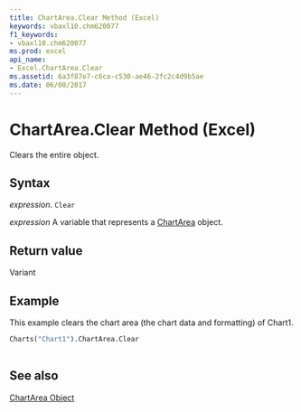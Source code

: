 ```yaml
---
title: ChartArea.Clear Method (Excel)
keywords: vbaxl10.chm620077
f1_keywords:
- vbaxl10.chm620077
ms.prod: excel
api_name:
- Excel.ChartArea.Clear
ms.assetid: 6a3f87e7-c6ca-c530-ae46-2fc2c4d9b5ae
ms.date: 06/08/2017
---
```



# ChartArea.Clear Method (Excel)

Clears the entire object.


## Syntax

 _expression_. `Clear`

 _expression_ A variable that represents a [ChartArea](Excel.ChartArea-graph-property.md) object.


## Return value

Variant


## Example

This example clears the chart area (the chart data and formatting) of Chart1.


```vb
Charts("Chart1").ChartArea.Clear 
 

```


## See also


[ChartArea Object](Excel.ChartArea(object).md)

